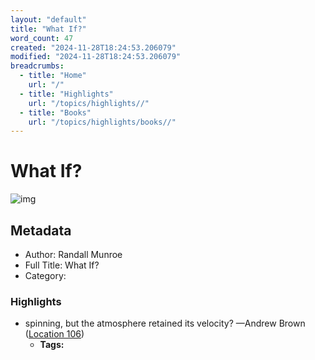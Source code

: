 ```yaml
---
layout: "default"
title: "What If?"
word_count: 47
created: "2024-11-28T18:24:53.206079"
modified: "2024-11-28T18:24:53.206079"
breadcrumbs:
  - title: "Home"
    url: "/"
  - title: "Highlights"
    url: "/topics/highlights//"
  - title: "Books"
    url: "/topics/highlights/books//"
---
```

# What If?

![img](https://images-na.ssl-images-amazon.com/images/I/51PdzumjQFL._SL200_.jpg)

## Metadata

- Author: Randall Munroe
- Full Title: What If?
- Category: 

### Highlights

- spinning, but the atmosphere retained its velocity? —Andrew Brown ([Location 106](https://readwise.io/to_kindle?action=open&asin=B00IYUYF4A&location=106))
  - **Tags:** 
